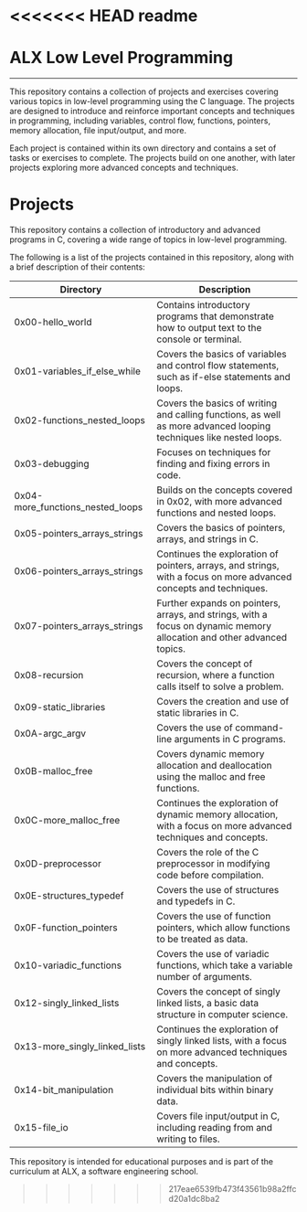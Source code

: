 <<<<<<< HEAD
readme
=======
# ALX Low Level Programming
----------------------------------------------------------------------------------------------------------------------------------------------------
This repository contains a collection of projects and exercises covering various topics in low-level programming using the C language. The projects are designed to introduce and reinforce important concepts and techniques in programming, including variables, control flow, functions, pointers, memory allocation, file input/output, and more.

Each project is contained within its own directory and contains a set of tasks or exercises to complete. The projects build on one another, with later projects exploring more advanced concepts and techniques.

# Projects

This repository contains a collection of introductory and advanced programs in C, covering a wide range of topics in low-level programming.

The following is a list of the projects contained in this repository, along with a brief description of their contents:

| Directory | Description |
| --- | --- |
| 0x00-hello_world | Contains introductory programs that demonstrate how to output text to the console or terminal. |
| 0x01-variables_if_else_while | Covers the basics of variables and control flow statements, such as if-else statements and loops. |
| 0x02-functions_nested_loops | Covers the basics of writing and calling functions, as well as more advanced looping techniques like nested loops. |
| 0x03-debugging | Focuses on techniques for finding and fixing errors in code. |
| 0x04-more_functions_nested_loops | Builds on the concepts covered in 0x02, with more advanced functions and nested loops. |
| 0x05-pointers_arrays_strings | Covers the basics of pointers, arrays, and strings in C. |
| 0x06-pointers_arrays_strings | Continues the exploration of pointers, arrays, and strings, with a focus on more advanced concepts and techniques. |
| 0x07-pointers_arrays_strings | Further expands on pointers, arrays, and strings, with a focus on dynamic memory allocation and other advanced topics. |
| 0x08-recursion | Covers the concept of recursion, where a function calls itself to solve a problem. |
| 0x09-static_libraries | Covers the creation and use of static libraries in C. |
| 0x0A-argc_argv | Covers the use of command-line arguments in C programs. |
| 0x0B-malloc_free | Covers dynamic memory allocation and deallocation using the malloc and free functions. |
| 0x0C-more_malloc_free | Continues the exploration of dynamic memory allocation, with a focus on more advanced techniques and concepts. |
| 0x0D-preprocessor | Covers the role of the C preprocessor in modifying code before compilation. |
| 0x0E-structures_typedef | Covers the use of structures and typedefs in C. |
| 0x0F-function_pointers | Covers the use of function pointers, which allow functions to be treated as data. |
| 0x10-variadic_functions | Covers the use of variadic functions, which take a variable number of arguments. |
| 0x12-singly_linked_lists | Covers the concept of singly linked lists, a basic data structure in computer science. |
| 0x13-more_singly_linked_lists | Continues the exploration of singly linked lists, with a focus on more advanced techniques and concepts. |
| 0x14-bit_manipulation | Covers the manipulation of individual bits within binary data. |
| 0x15-file_io | Covers file input/output in C, including reading from and writing to files. |

This repository is intended for educational purposes and is part of the curriculum at ALX, a software engineering school.

>>>>>>> 217eae6539fb473f43561b98a2ffcd20a1dc8ba2

